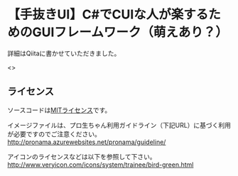 【手抜きUI】C#でCUIな人が楽するためのGUIフレームワーク（萌えあり？）
====

詳細はQiitaに書かせていただきました。

<<URL>>

## ライセンス

ソースコードは[MITライセンス](https://opensource.org/licenses/mit-license.php)です。  

イメージファイルは、プロ生ちゃん利用ガイドライン（下記URL）に基づく利用が必要ですのでご注意ください。
http://pronama.azurewebsites.net/pronama/guideline/

アイコンのライセンスなどは以下を参照して下さい。
http://www.veryicon.com/icons/system/trainee/bird-green.html

